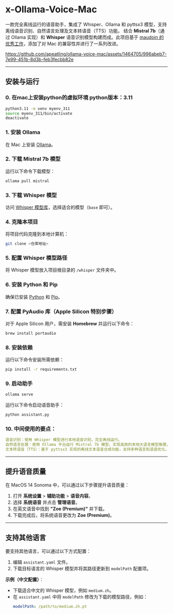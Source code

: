 # x-Ollama-Voice-Mac  
一款完全离线运行的语音助手，集成了 Whisper、Ollama 和 pyttsx3 模型，支持离线语音识别、自然语言处理及文本转语音（TTS）功能。
结合 **Mistral 7b**（通过 Ollama 实现）和 **Whisper** 语音识别模型构建而成。此项目基于 [maudoin 的优秀工作](https://github.com/apeatling/ollama-voice-mac)，添加了对 Mac 的兼容性并进行了一系列改进。

https://github.com/apeatling/ollama-voice-mac/assets/1464705/996abeb7-7e99-451b-8d3b-feb3fecbb82e  

---

## 安装与运行  
### 0. 在mac上安装python的虚拟环境 python版本：3.11
```bash
python3.11 -m venv myenv_311
source myenv_311/bin/activate
deactivate
```

### 1. 安装 Ollama  
在 Mac 上安装 [Ollama](https://ollama.ai)。  

### 2. 下载 Mistral 7b 模型  
运行以下命令下载模型：  
```bash
ollama pull mistral
```  

### 3. 下载 Whisper 模型  
访问 [Whisper 模型库](https://github.com/openai/whisper/discussions/63#discussioncomment-3798552)，选择适合的模型（`base` 即可）。  

### 4. 克隆本项目  
将项目代码克隆到本地计算机：  
```bash
git clone <仓库地址>
```  

### 5. 配置 Whisper 模型路径  
将 Whisper 模型放入项目根目录的 `/whisper` 文件夹中。  

### 6. 安装 Python 和 Pip  
确保已安装 [Python](https://www.python.org/downloads/macos/) 和 [Pip](https://pip.pypa.io/en/stable/installation/)。  

### 7. 配置 PyAudio 库（Apple Silicon 特别步骤）  
对于 Apple Silicon 用户，需安装 **Homebrew** 并运行以下命令：  
```bash
brew install portaudio
```  

### 8. 安装依赖  
运行以下命令安装所需依赖：  
```bash
pip install -r requirements.txt
```  

### 9. 启动助手
```bash
ollama serve  
```  
运行以下命令启动语音助手：  
```bash
python assistant.py
```  


### 10. 中间使用的要点：
```yaml
语音识别：使用 Whisper 模型进行本地语音识别，完全离线运行。
自然语言处理：使用 Ollama 平台运行 Mistral 7b 模型，实现高效的本地大语言模型推理，无需联网。
文本转语音（TTS）：基于 pyttsx3 实现的离线文本语音合成功能，支持多种语言和语音优化。但是 pyttsx3 太机械了 增加了edge-tts
```  

---

## 提升语音质量  

在 MacOS 14 Sonoma 中，可以通过以下步骤提升语音质量：  

1. 打开 **系统设置** > **辅助功能** > **语音内容**。  
2. 选择 **系统语音** 并点击 **管理语音**。  
3. 在英文语音中找到 **"Zoe (Premium)"** 并下载。  
4. 下载完成后，将系统语音更改为 **Zoe (Premium)**。  

---

## 支持其他语言  

要支持其他语言，可以通过以下方式配置：  

1. 编辑 `assistant.yaml` 文件。  
2. 下载目标语言的 Whisper 模型并将其路径更新到 `modelPath` 配置项。  

**示例（中文配置）**：  
- 下载适合中文的 Whisper 模型，例如 `medium.zh`。  
- 在 `assistant.yaml` 中将 `modelPath` 修改为下载的模型路径，例如：  
  ```yaml
  modelPath: /path/to/medium.zh.pt
  ```  